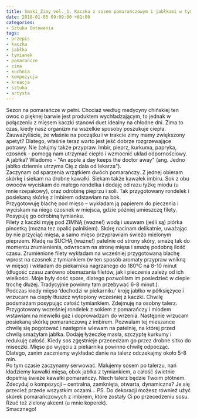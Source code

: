 ```yaml
---
title: Smaki_Zimy_vol._1. Kaczka z sosem pomarańczowym i jabłkami w tymianku
date: 2018-01-05 09:09:00 +01:00
categories:
- Sztuka Gotowania
tags:
- przepis
- kaczka
- jabłka
- tymianek
- pomarańcze
- zima
- kuchnia
- kompozycja
- kreacja
- sztuka
- artysta
---
```


<olela-narrative>
Sezon na pomarańcze w pełni. Chociaż według medycyny chińskiej ten owoc o pięknej barwie jest produktem wychładzającym, to jednak w połączeniu z mięsem kaczki stanowi duet idealny na chłodne dni. Zima to czas, kiedy nasz organizm na wszelkie sposoby poszukuje ciepła. Zauważyliście, że właśnie na początku i w trakcie zimy mamy zwiększony apetyt? Dlatego, właśnie teraz warto jest jeść dobrze rozgrzewające potrawy. Nie żałujmy także przypraw. Imbir, pieprz, kurkuma, papryka, czosnek - pomogą nam utrzymać ciepło i wzmocnić układ odpornościowy. A jabłka? Wiadomo - "An apple a day keeps the doctor away" (ang. Jedno jabłko dziennie utrzyma Cię z dala od lekarza").
</olela-narrative>

<div>
  <Recipe
    title='Kaczka z sosem pomarańczowym i jabłkami w tymianku'
    time='60 minut'
    level='średni'
    mealFor='2 osoby'
    photo='https://assets1.ello.co/uploads/asset/attachment/6842176/ello-optimized-553af22a.jpg'
    altText='Zdjęcie przedstawia biały kwadratowy talerz z perspektywy lotu ptaka, na talerzu znajdują się kawałki mięsa, pomarańcze, jabłka, żółty sos. Całość na białym tle.'
  >
    <Ingredient title='filety z piersi kaczki' quantity='2' />
    <Ingredient title='jabłko' quantity='1 średnie' />
    <Ingredient title='pomarańcze' quantity='2+1 do dekoracji' />
    <Ingredient title='czosnek' quantity='4 ząbki' />
    <Ingredient title='masło' quantity='1 łyżeczka' />
    <Ingredient title='miód' quantity='1 łyżka' />
    <Ingredient title='świeży imbir' quantity='kawałek' />
    <Ingredient title='sól, pieprz, tymianek, kurkuma' />
    <Method>
Zaczynam od sparzenia wrzątkiem dwóch pomarańczy. Z jednej obieram skórkę i siekam na drobne kawałki. Siekam także kawałek imbiru. Sok z obu owoców wyciskam do małego rondelka i dodaję od razu łyżkę miodu (u mnie rzepakowy), oraz odrobinę pieprzu i soli. Tak przygotowany rondelek i posiekaną skórkę z imbirem odstawiam na bok.<br/>
Przygotowuję blachę pod mięso – wykładam ją papierem do pieczenia i wyciskam na niego czosnek w miejsca, gdzie później umieszczę filety. Posypuję go odrobiną tymianku.<br/>
Filety z kaczki myję pod ZIMNĄ (ważne!) wodą i usuwam (jeśli są) piórka pincetką (można tez opalić palnikiem). Skórę nacinam delikatnie, uważając by nie przyciąć mięsa, a samo mięso przyprawiam świeżo mielonym pieprzem. Kładę na SUCHĄ (ważne!) patelnie od strony skóry, smażę tak do momentu zrumienienia, odwracam na stronę mięsa i smażę podobną ilość czasu. Zrumienione filety wykładam na wcześniej przygotowaną blachę wprost na czosnek z tymiankiem (w ten sposób aromaty przypraw wnikną w mięso) i wkładam do piekarnika nagrzanego do 180°C na 8-10 minut (długość czasu zarówno obsmażania filetów, jak i pieczenia zależy od ich wielkości. Moje były dość spore, dlatego pozwoliłam im posiedzieć w cieple trochę dłużej. Tradycyjnie powinny tam przebywać 6-8 minut.).<br/>
Podczas kiedy mięso ‘dochodzi w piekarniku’ kroję jabłko w półksiężyce i wrzucam na ciepły tłuszcz wytopiony wcześniej z kaczki. Chwilę podsmażam posypując całość tymiankiem. Zdejmuję na osobny talerz.<br/>
Przygotowany wcześniej rondelek z sokiem z pomarańczy i miodem wstawiam na niewielki gaz i doprowadzam do wrzenia. Następnie wrzucam posiekaną skórkę pomarańczową z imbirem. Pozwalam tej mieszance chwilę się pogotować i następnie wlewam na patelnię, na której przed chwilą smażyłam jabłka. Dodaję łyżeczkę masła, szczyptę kurkumy i redukuję całość. Kiedy sos zgęstnieje przecedzam go przez drobne sitko do miseczki.
Mięso po wyjęciu z piekarnika powinno chwilę odpocząć. Dlatego, zanim zaczniemy wykładać danie na talerz odczekajmy około 5-8 min.<br/>
Po tym czasie zaczynamy serwować. Malujemy sosem po talerzu, nań kładziemy kawałki mięsa, obok jabłka z tymiankiem, a całość świetnie dopełnią świeże kawałki pomarańczy. Niech talerz będzie Twoim płótnem. Zdecyduj o kompozycji – centralna, zamknięta, otwarta, dynamiczna? Je się przecież przede wszystkim oczami… 
PS. Do dekoracji możesz również użyć skórek pomarańczowych z imbirem, które zostały Ci po przecedzeniu sosu. Rzuć też zielony akcent (u mnie koperek).<br/>
Smacznego!
</Method>
  </Recipe>
</div>